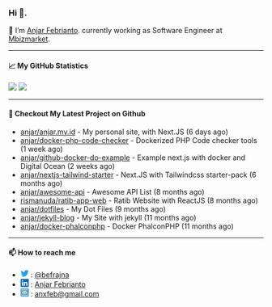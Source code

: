 ### Hi 👋.

 🔭 I’m [Anjar Febrianto](https://www.anjar.my.id). currently working as Software Engineer at [Mbizmarket](https://www.mbizmarket.co.id). 

[]() 

---


#### 📈 My GitHub Statistics
<img src="https://github-readme-stats.vercel.app/api?username=anjar&show_icons=true&count_private=true&hide=contribs&cache_seconds=86400&theme=vision-friendly-dark&hide_title=true">

<img src="https://github-readme-stats.vercel.app/api/top-langs/?username=anjar&layout=compact&count=8&cache_seconds=86400&theme=vision-friendly-dark&hide=html,css">


---

#### 👷 Checkout My Latest Project on Github

- [anjar/anjar.my.id](https://github.com/anjar/anjar.my.id) - My personal site, with Next.JS (6 days ago)
- [anjar/docker-php-code-checker](https://github.com/anjar/docker-php-code-checker) - Dockerized PHP Code checker tools (1 week ago)
- [anjar/github-docker-do-example](https://github.com/anjar/github-docker-do-example) - Example next.js with docker and Digital Ocean (2 weeks ago)
- [anjar/nextjs-tailwind-starter](https://github.com/anjar/nextjs-tailwind-starter) - Next.JS with Tailwindcss starter-pack (6 months ago)
- [anjar/awesome-api](https://github.com/anjar/awesome-api) - Awesome API List (8 months ago)
- [rismanuda/ratib-app-web](https://github.com/rismanuda/ratib-app-web) - Ratib Website with ReactJS (8 months ago)
- [anjar/dotfiles](https://github.com/anjar/dotfiles) - My Dot Files (9 months ago)
- [anjar/jekyll-blog](https://github.com/anjar/jekyll-blog) - My Site with jekyll (11 months ago)
- [anjar/docker-phalconphp](https://github.com/anjar/docker-phalconphp) - Docker PhalconPHP (11 months ago)


---
#### 📫 How to reach me
[](https://www.linkedin.com/in/anjar-febrianto/)

- <img  alt="Anjar Febrianto | Twitter"  width="16px"  src="https://raw.githubusercontent.com/anjar/anjar/master/assets/twitter.svg" /> : [@befrajna](https://twitter.com/befrajna)
- <img  alt="Anjar Febrianto | Linkedin"  width="16px" src="https://raw.githubusercontent.com/anjar/anjar/master/assets/linkedin.svg" /> : [Anjar Febrianto](https://www.linkedin.com/in/anjar-febrianto/)
- <img  alt="Anjar Febrianto | Email"  width="16px" src="https://raw.githubusercontent.com/anjar/anjar/master/assets/email-icon.svg" /> : [anxfeb@gmail.com](mailto://anxfeb@gmail.com)


